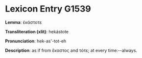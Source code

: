# Lexicon Entry G1539

**Lemma**: ἑκάστοτε

**Transliteration (xlit)**: hekástote

**Pronunciation**: hek-as'-tot-eh

**Description**:
as if from ἕκαστος and τότε; at every time:--always.
